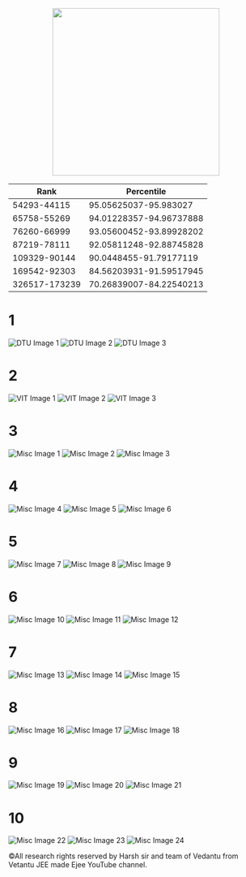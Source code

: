 <p align="center">
<img src="https://raw.githubusercontent.com/AryanVBW/Under95collage/main/IMG-20240418-WA0000.jpg" height="330"><br>
</p>

| Rank      | Percentile          |
|-----------|---------------------|
| 54293-44115 | 95.05625037-95.983027 |
| 65758-55269 | 94.01228357-94.96737888 |
| 76260-66999 | 93.05600452-93.89928202 |
| 87219-78111 | 92.05811248-92.88745828 |
| 109329-90144 | 90.0448455-91.79177119 |
| 169542-92303 | 84.56203931-91.59517945 |
| 326517-173239 | 70.26839007-84.22540213 |

# 1

![DTU Image 1](https://raw.githubusercontent.com/AryanVBW/Under95collage/main/dtu1.jpg)
![DTU Image 2](https://raw.githubusercontent.com/AryanVBW/Under95collage/main/dtu2.jpg)
![DTU Image 3](https://raw.githubusercontent.com/AryanVBW/Under95collage/main/dtu3.jpg)

# 2

![VIT Image 1](https://raw.githubusercontent.com/AryanVBW/Under95collage/main/vit1.jpg)
![VIT Image 2](https://raw.githubusercontent.com/AryanVBW/Under95collage/main/vit2.jpg)
![VIT Image 3](https://raw.githubusercontent.com/AryanVBW/Under95collage/main/vit3.jpg)

# 3

![Misc Image 1](https://raw.githubusercontent.com/AryanVBW/Under95collage/main/IMG_20240418_000012.jpg)
![Misc Image 2](https://raw.githubusercontent.com/AryanVBW/Under95collage/main/IMG_20240417_235912.jpg)
![Misc Image 3](https://raw.githubusercontent.com/AryanVBW/Under95collage/main/IMG_20240417_235928.jpg)
# 4
![Misc Image 4](https://raw.githubusercontent.com/AryanVBW/Under95collage/main/pc1.jpg)
![Misc Image 5](https://raw.githubusercontent.com/AryanVBW/Under95collage/main/pc2.jpg)
![Misc Image 6](https://raw.githubusercontent.com/AryanVBW/Under95collage/main/pc3.jpg)
# 5
![Misc Image 7](https://raw.githubusercontent.com/AryanVBW/Under95collage/main/ig1.jpg)
![Misc Image 8](https://raw.githubusercontent.com/AryanVBW/Under95collage/main/ig2.jpg)
![Misc Image 9](https://raw.githubusercontent.com/AryanVBW/Under95collage/main/ig3.jpg)
# 6
![Misc Image 10](https://raw.githubusercontent.com/AryanVBW/Under95collage/main/l1.jpg)
![Misc Image 11](https://raw.githubusercontent.com/AryanVBW/Under95collage/main/l2.jpg)
![Misc Image 12](https://raw.githubusercontent.com/AryanVBW/Under95collage/main/l3.jpg)
# 7
![Misc Image 13](https://raw.githubusercontent.com/AryanVBW/Under95collage/main/p1.jpg)
![Misc Image 14](https://raw.githubusercontent.com/AryanVBW/Under95collage/main/p2.jpg)
![Misc Image 15](https://raw.githubusercontent.com/AryanVBW/Under95collage/main/p3.jpg)
# 8
![Misc Image 16](https://raw.githubusercontent.com/AryanVBW/Under95collage/main/u1.jpg)
![Misc Image 17](https://raw.githubusercontent.com/AryanVBW/Under95collage/main/u2.jpg)
![Misc Image 18](https://raw.githubusercontent.com/AryanVBW/Under95collage/main/u3.jpg)
# 9
![Misc Image 19](https://raw.githubusercontent.com/AryanVBW/Under95collage/main/bit1.jpg)
![Misc Image 20](https://raw.githubusercontent.com/AryanVBW/Under95collage/main/bit2.jpg)
![Misc Image 21](https://raw.githubusercontent.com/AryanVBW/Under95collage/main/bit3.jpg)
# 10
![Misc Image 22](https://raw.githubusercontent.com/AryanVBW/Under95collage/main/j1.jpg)
![Misc Image 23](https://raw.githubusercontent.com/AryanVBW/Under95collage/main/j2.jpg)
![Misc Image 24](https://raw.githubusercontent.com/AryanVBW/Under95collage/main/j3.jpg)

©All research rights reserved by Harsh sir and team of Vedantu from Vetantu JEE made Ejee YouTube channel.
